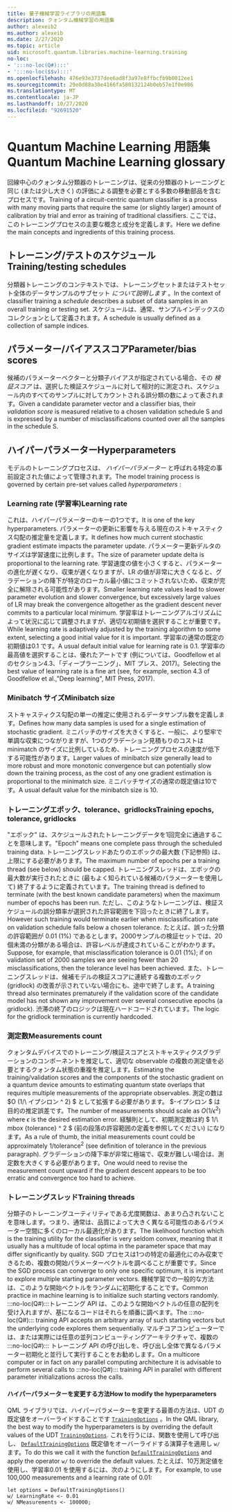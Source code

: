 ```yaml
---
title: 量子機械学習ライブラリの用語集
description: クォンタム機械学習の用語集
author: alexeib2
ms.author: alexeib
ms.date: 2/27/2020
ms.topic: article
uid: microsoft.quantum.libraries.machine-learning.training
no-loc:
- ':::no-loc(Q#):::'
- ':::no-loc($$v):::'
ms.openlocfilehash: 476e93e3737dee6ad8f3a97e8ffbcfb9b0012ee1
ms.sourcegitcommit: 29e0d88a30e4166fa580132124b0eb57e1f0e986
ms.translationtype: MT
ms.contentlocale: ja-JP
ms.lasthandoff: 10/27/2020
ms.locfileid: "92691520"
---
```

# <a name="quantum-machine-learning-glossary"></a><span data-ttu-id="a8e36-103">Quantum Machine Learning 用語集</span><span class="sxs-lookup"><span data-stu-id="a8e36-103">Quantum Machine Learning glossary</span></span>

<span data-ttu-id="a8e36-104">回線中心のクォンタム分類器のトレーニングは、従来の分類器のトレーニングと同じ (または少し大きく) の評価による調整を必要とする多数の移動部品を含むプロセスです。</span><span class="sxs-lookup"><span data-stu-id="a8e36-104">Training of a circuit-centric quantum classifier is a process with many moving parts that require the same (or slightly larger) amount of calibration by trial and error as training of traditional classifiers.</span></span> <span data-ttu-id="a8e36-105">ここでは、このトレーニングプロセスの主要な概念と成分を定義します。</span><span class="sxs-lookup"><span data-stu-id="a8e36-105">Here we define the main concepts and ingredients of this training process.</span></span>

## <a name="trainingtesting-schedules"></a><span data-ttu-id="a8e36-106">トレーニング/テストのスケジュール</span><span class="sxs-lookup"><span data-stu-id="a8e36-106">Training/testing schedules</span></span>

<span data-ttu-id="a8e36-107">分類器トレーニングのコンテキストでは、トレーニングセットまたはテストセット全体のデータサンプルのサブセット *について説明します* 。</span><span class="sxs-lookup"><span data-stu-id="a8e36-107">In the context of classifier training a *schedule* describes a subset of data samples in an overall training or testing set.</span></span> <span data-ttu-id="a8e36-108">スケジュールは、通常、サンプルインデックスのコレクションとして定義されます。</span><span class="sxs-lookup"><span data-stu-id="a8e36-108">A schedule is usually defined as a collection of sample indices.</span></span>

## <a name="parameterbias-scores"></a><span data-ttu-id="a8e36-109">パラメーター/バイアススコア</span><span class="sxs-lookup"><span data-stu-id="a8e36-109">Parameter/bias scores</span></span>

<span data-ttu-id="a8e36-110">候補のパラメーターベクターと分類子バイアスが指定されている場合、その *検証スコア* は、選択した検証スケジュールに対して相対的に測定され、スケジュール内のすべてのサンプルに対してカウントされる誤分類の数によって表されます。</span><span class="sxs-lookup"><span data-stu-id="a8e36-110">Given a candidate parameter vector and a classifier bias, their *validation score* is measured relative to a chosen validation schedule S and is expressed by a number of misclassifications counted over all the samples in the schedule S.</span></span>

## <a name="hyperparameters"></a><span data-ttu-id="a8e36-111">ハイパーパラメーター</span><span class="sxs-lookup"><span data-stu-id="a8e36-111">Hyperparameters</span></span>

<span data-ttu-id="a8e36-112">モデルのトレーニングプロセスは、 *ハイパーパラメーター* と呼ばれる特定の事前設定された値によって管理されます。</span><span class="sxs-lookup"><span data-stu-id="a8e36-112">The model training process is governed by certain pre-set values called *hyperparameters* :</span></span>

### <a name="learning-rate"></a><span data-ttu-id="a8e36-113">Learning rate (学習率)</span><span class="sxs-lookup"><span data-stu-id="a8e36-113">Learning rate</span></span>

<span data-ttu-id="a8e36-114">これは、ハイパーパラメーターのキーの1つです。</span><span class="sxs-lookup"><span data-stu-id="a8e36-114">It is one of the key hyperparameters.</span></span> <span data-ttu-id="a8e36-115">パラメーターの更新に影響を与える現在のストキャスティクス勾配の推定量を定義します。</span><span class="sxs-lookup"><span data-stu-id="a8e36-115">It defines how much current stochastic gradient estimate impacts the parameter update.</span></span> <span data-ttu-id="a8e36-116">パラメーター更新デルタのサイズは学習速度に比例します。</span><span class="sxs-lookup"><span data-stu-id="a8e36-116">The size of parameter update delta is proportional to the learning rate.</span></span> <span data-ttu-id="a8e36-117">学習速度の値を小さくすると、パラメーターの進化が遅くなり、収束が遅くなりますが、LR の値が非常に大きくなると、グラデーションの降下が特定のローカル最小値にコミットされないため、収束が完全に解除される可能性があります。</span><span class="sxs-lookup"><span data-stu-id="a8e36-117">Smaller learning rate values lead to slower parameter evolution and slower convergence, but excessively large values of LR may break the convergence altogether as the gradient descent never commits to a particular local minimum.</span></span> <span data-ttu-id="a8e36-118">学習率はトレーニングアルゴリズムによって状況に応じて調整されますが、適切な初期値を選択することが重要です。</span><span class="sxs-lookup"><span data-stu-id="a8e36-118">While learning rate is adaptively adjusted by the training algorithm to some extent, selecting a good initial value for it is important.</span></span> <span data-ttu-id="a8e36-119">学習率の通常の既定の初期値は0.1 です。</span><span class="sxs-lookup"><span data-stu-id="a8e36-119">A usual default initial value for learning rate is 0.1.</span></span> <span data-ttu-id="a8e36-120">学習率の最高値を選択することは、優れたアートです (例については、Goodfellow et al のセクション4.3、「ディープラーニング」、MIT プレス、2017)。</span><span class="sxs-lookup"><span data-stu-id="a8e36-120">Selecting the best value of learning rate is a fine art (see, for example, section 4.3 of Goodfellow et al.,"Deep learning", MIT Press, 2017).</span></span>

### <a name="minibatch-size"></a><span data-ttu-id="a8e36-121">Minibatch サイズ</span><span class="sxs-lookup"><span data-stu-id="a8e36-121">Minibatch size</span></span>

<span data-ttu-id="a8e36-122">ストキャスティクス勾配の単一の推定に使用されるデータサンプル数を定義します。</span><span class="sxs-lookup"><span data-stu-id="a8e36-122">Defines how many data samples is used for a single estimation of stochastic gradient.</span></span> <span data-ttu-id="a8e36-123">ミニバッチのサイズを大きくすると、一般に、より堅牢で単調な収束につながりますが、1つのグラデーション見積もりのコストは minimatch のサイズに比例しているため、トレーニングプロセスの速度が低下する可能性があります。</span><span class="sxs-lookup"><span data-stu-id="a8e36-123">Larger values of minibatch size generally lead to more robust and more monotonic convergence but can potentially slow down the training process, as the cost of any one gradient estimation is proportional to the minimatch size.</span></span> <span data-ttu-id="a8e36-124">ミニバッチサイズの通常の既定値は10です。</span><span class="sxs-lookup"><span data-stu-id="a8e36-124">A usual default value for the minibatch size is 10.</span></span>

### <a name="training-epochs-tolerance-gridlocks"></a><span data-ttu-id="a8e36-125">トレーニングエポック、tolerance、gridlocks</span><span class="sxs-lookup"><span data-stu-id="a8e36-125">Training epochs, tolerance, gridlocks</span></span>

<span data-ttu-id="a8e36-126">"エポック" は、スケジュールされたトレーニングデータを1回完全に通過することを意味します。</span><span class="sxs-lookup"><span data-stu-id="a8e36-126">"Epoch" means one complete pass through the scheduled training data.</span></span>
<span data-ttu-id="a8e36-127">トレーニングスレッドあたりのエポックの最大数 (下記参照) は、上限にする必要があります。</span><span class="sxs-lookup"><span data-stu-id="a8e36-127">The maximum number of epochs per a training thread (see below) should be capped.</span></span> <span data-ttu-id="a8e36-128">トレーニングスレッドは、エポックの最大数が実行されたときに (最もよく知られている候補のパラメーターを使用して) 終了するように定義されています。</span><span class="sxs-lookup"><span data-stu-id="a8e36-128">The training thread is defined to terminate (with the best known candidate parameters) when the maximum number of epochs has been run.</span></span> <span data-ttu-id="a8e36-129">ただし、このようなトレーニングは、検証スケジュールの誤分類率が選択された許容範囲を下回ったときに終了します。</span><span class="sxs-lookup"><span data-stu-id="a8e36-129">However such training would terminate earlier when misclassification rate on validation schedule falls below a chosen tolerance.</span></span> <span data-ttu-id="a8e36-130">たとえば、誤った分類の許容範囲が 0.01 (1%) であるとします。2000サンプルの検証セットでは、20個未満の分類がある場合は、許容レベルが達成されていることがわかります。</span><span class="sxs-lookup"><span data-stu-id="a8e36-130">Suppose, for example, that misclassification tolerance is 0.01 (1%); if on validation set of 2000 samples we are seeing fewer than 20 misclassifications, then the tolerance level has been achieved.</span></span> <span data-ttu-id="a8e36-131">また、トレーニングスレッドは、候補モデルの検証スコアに連続する複数のエポック (gridlock) の改善が示されていない場合にも、途中で終了します。</span><span class="sxs-lookup"><span data-stu-id="a8e36-131">A training thread also terminates prematurely if the validation score of the candidate model has not shown any improvement over several consecutive epochs (a gridlock).</span></span> <span data-ttu-id="a8e36-132">渋滞の終了のロジックは現在ハードコードされています。</span><span class="sxs-lookup"><span data-stu-id="a8e36-132">The logic for the gridlock termination is currently hardcoded.</span></span>

### <a name="measurements-count"></a><span data-ttu-id="a8e36-133">測定数</span><span class="sxs-lookup"><span data-stu-id="a8e36-133">Measurements count</span></span>

<span data-ttu-id="a8e36-134">クォンタムデバイスでのトレーニング/検証スコアとストキャスティクスグラデーションのコンポーネントを推定して、適切な observable の複数の測定値を必要とするクォンタム状態の重複を推定します。</span><span class="sxs-lookup"><span data-stu-id="a8e36-134">Estimating the training/validation scores and the components of the stochastic gradient on a quantum device amounts to estimating quantum state overlaps that requires multiple measurements of the appropriate observables.</span></span> <span data-ttu-id="a8e36-135">測定の数は $O (1/\ イプシロン ^ 2) $ として拡張する必要があります。 $-イプシロン $ は目的の推定誤差です。</span><span class="sxs-lookup"><span data-stu-id="a8e36-135">The number of measurements should scale as $O(1/\epsilon^2)$ where $\epsilon$ is the desired estimation error.</span></span>
<span data-ttu-id="a8e36-136">経験則として、初期測定数は約 $ 1/\ mbox {tolerance} ^ 2 $ (前の段落の許容範囲の定義を参照してください) になります。</span><span class="sxs-lookup"><span data-stu-id="a8e36-136">As a rule of thumb, the initial measurements count could be approximately $1/\mbox{tolerance}^2$ (see definition of tolerance in the previous paragraph).</span></span> <span data-ttu-id="a8e36-137">グラデーションの降下率が非常に極端で、収束が難しい場合は、測定数を大きくする必要があります。</span><span class="sxs-lookup"><span data-stu-id="a8e36-137">One would need to revise the measurement count upward if the gradient descent appears to be too erratic and convergence too hard to achieve.</span></span>

### <a name="training-threads"></a><span data-ttu-id="a8e36-138">トレーニングスレッド</span><span class="sxs-lookup"><span data-stu-id="a8e36-138">Training threads</span></span>

<span data-ttu-id="a8e36-139">分類子のトレーニングユーティリティである尤度関数は、あまり凸されないことを意味します。つまり、通常は、品質によって大きく異なる可能性のあるパラメーター空間に多くのローカル最適化があります。</span><span class="sxs-lookup"><span data-stu-id="a8e36-139">The likelihood function which is the training utility for the classifier is very seldom convex, meaning that it usually has a multitude of local optima in the parameter space that may differ significantly by quality.</span></span> <span data-ttu-id="a8e36-140">SGD プロセスは1つの特定の最適化にのみ収束できるため、複数の開始パラメーターベクトルを調べることが重要です。</span><span class="sxs-lookup"><span data-stu-id="a8e36-140">Since the SGD process can converge to only one specific optimum, it is important to explore multiple starting parameter vectors.</span></span> <span data-ttu-id="a8e36-141">機械学習での一般的な方法は、このような開始ベクトルをランダムに初期化することです。</span><span class="sxs-lookup"><span data-stu-id="a8e36-141">Common practice in machine learning is to initialize such starting vectors randomly.</span></span> <span data-ttu-id="a8e36-142">:::no-loc(Q#):::トレーニング API は、このような開始ベクトルの任意の配列を受け入れますが、基になるコードはそれらを順番に調べます。</span><span class="sxs-lookup"><span data-stu-id="a8e36-142">The :::no-loc(Q#)::: training API accepts an arbitrary array of such starting vectors but the underlying code explores them sequentially.</span></span> <span data-ttu-id="a8e36-143">マルチコアコンピューターでは、または実際には任意の並列コンピューティングアーキテクチャで、複数の :::no-loc(Q#)::: トレーニング API の呼び出しを、呼び出し全体で異なるパラメーター初期化と並行して実行することをお勧めします。</span><span class="sxs-lookup"><span data-stu-id="a8e36-143">On a multicore computer or in fact on any parallel computing architecture it is advisable to perform several calls to :::no-loc(Q#)::: training API in parallel with different parameter initializations across the calls.</span></span>

#### <a name="how-to-modify-the-hyperparameters"></a><span data-ttu-id="a8e36-144">ハイパーパラメーターを変更する方法</span><span class="sxs-lookup"><span data-stu-id="a8e36-144">How to modify the hyperparameters</span></span>

<span data-ttu-id="a8e36-145">QML ライブラリでは、ハイパーパラメーターを変更する最善の方法は、UDT の既定値をオーバーライドすることです [`TrainingOptions`](xref:Microsoft.Quantum.MachineLearning.TrainingOptions) 。</span><span class="sxs-lookup"><span data-stu-id="a8e36-145">In the QML library, the best way to modify the hyperparameters is by overriding the default values of the UDT [`TrainingOptions`](xref:Microsoft.Quantum.MachineLearning.TrainingOptions).</span></span> <span data-ttu-id="a8e36-146">これを行うには、関数を使用して呼び出し、 [`DefaultTrainingOptions`](xref:Microsoft.Quantum.MachineLearning.DefaultTrainingOptions) 既定値をオーバーライドする演算子を適用し `w/` ます。</span><span class="sxs-lookup"><span data-stu-id="a8e36-146">To do this we call it with the function [`DefaultTrainingOptions`](xref:Microsoft.Quantum.MachineLearning.DefaultTrainingOptions) and apply the operator `w/` to override the default values.</span></span> <span data-ttu-id="a8e36-147">たとえば、10万測定値を使用し、学習率0.01 を使用するには、次のようにします。</span><span class="sxs-lookup"><span data-stu-id="a8e36-147">For example, to use 100,000 measurements and a learning rate of 0.01:</span></span>

```qsharp
let options = DefaultTrainingOptions()
w/ LearningRate <- 0.01
w/ NMeasurements <- 100000;
```
